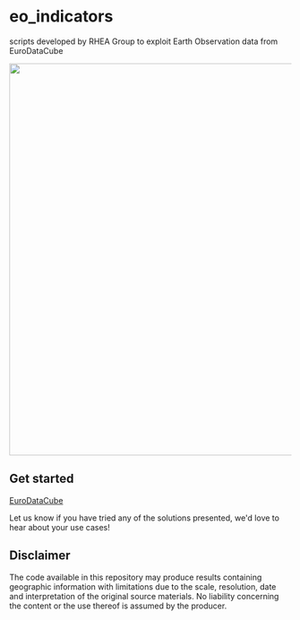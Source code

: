 # eo_indicators
scripts developed by RHEA Group to exploit Earth Observation data from EuroDataCube

<img src=![image](https://github.com/mdelgadoblasco/race_indicators/assets/20595425/2549e157-0d91-4e17-9b0f-73bd0479c4eb) width="700"/>

## Get started
[EuroDataCube](https://eurodatacube.com/)

Let us know if you have tried any of the solutions presented, we'd love to hear about your use cases!

## Disclaimer
The code available in this repository may produce results containing geographic information with limitations due to the scale, resolution, date and interpretation of the original source materials. No liability concerning the content or the use thereof is assumed by the producer.
